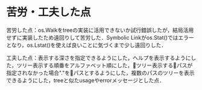 # 苦労・工夫した点

苦労した点：os.Walkをtreeの実装に活用できないか試行錯誤したが，結局活用せずに実装したため遠回りして苦労した．Symbolic Linkがos.Stat()ではエラーとなり，os.Lstat()を使えば良いことに気づくまで少し遠回りした．

工夫した点：表示する深さを指定できるようにした，ヘルプを表示するようにした，ツリー表示する順番をアルファベット順にした，ツリー表示するパスが指定されなかった場合"."をパスとするようにした，複数のパスのツリーを表示できるようにした，treeと似たusageやerrorメッセージとした点．
